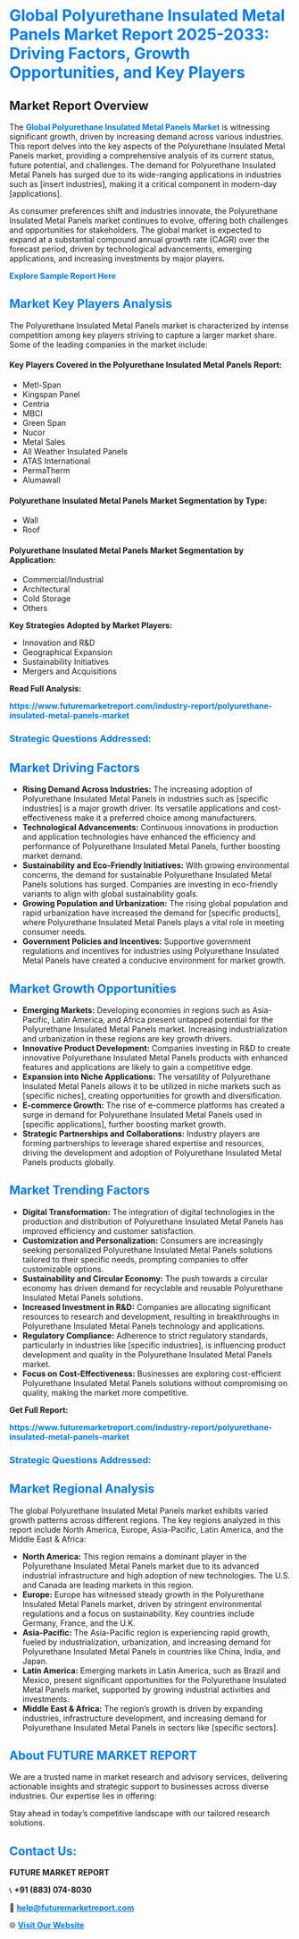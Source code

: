 <h1 style="color: #007BFF;">Global Polyurethane Insulated Metal Panels Market Report 2025-2033: Driving Factors, Growth Opportunities, and Key Players</h1>

<section id="overview">
<h2>Market Report Overview</h2>
<p>The <a href="https://www.futuremarketreport.com/industry-report/polyurethane-insulated-metal-panels-market" style="color: #007BFF; text-decoration: none;"><strong>Global Polyurethane Insulated Metal Panels Market</strong></a> is witnessing significant growth, driven by increasing demand across various industries. This report delves into the key aspects of the Polyurethane Insulated Metal Panels market, providing a comprehensive analysis of its current status, future potential, and challenges. The demand for Polyurethane Insulated Metal Panels has surged due to its wide-ranging applications in industries such as [insert industries], making it a critical component in modern-day [applications].</p>
<p>As consumer preferences shift and industries innovate, the Polyurethane Insulated Metal Panels market continues to evolve, offering both challenges and opportunities for stakeholders. The global market is expected to expand at a substantial compound annual growth rate (CAGR) over the forecast period, driven by technological advancements, emerging applications, and increasing investments by major players.</p>
</section>

<section id="overview">
<p><a href="https://www.futuremarketreport.com/request-sample/reportId=40544" style="color: #007BFF; text-decoration: none;"><strong>Explore Sample Report Here</strong></a></p>
</section>

<section id="key-players">
<h2 style="color: #007BFF;">Market Key Players Analysis</h2>
<p>The Polyurethane Insulated Metal Panels market is characterized by intense competition among key players striving to capture a larger market share. Some of the leading companies in the market include:</p>
<h4>Key Players Covered in the Polyurethane Insulated Metal Panels Report:</h4>
<ul><li>Metl-Span</li><li>Kingspan Panel</li><li>Centria</li><li>MBCI</li><li>Green Span</li><li>Nucor</li><li>Metal Sales</li><li>All Weather Insulated Panels</li><li>ATAS International</li><li>PermaTherm</li><li>Alumawall</li></ul>
<h4>Polyurethane Insulated Metal Panels Market Segmentation by Type:</h4>
<ul><li>Wall</li><li>Roof</li></ul>

<h4>Polyurethane Insulated Metal Panels Market Segmentation by Application:</h4>
<ul><li>Commercial/Industrial</li><li>Architectural</li><li>Cold Storage</li><li>Others</li></ul>
<p><strong>Key Strategies Adopted by Market Players:</strong></p>
<ul>
<li>Innovation and R&D</li>
<li>Geographical Expansion</li>
<li>Sustainability Initiatives</li>
<li>Mergers and Acquisitions</li>
</ul>
</section>

<section>
<p><strong>Read Full Analysis: </strong></p><a href="https://www.futuremarketreport.com/industry-report/polyurethane-insulated-metal-panels-market" style="color: #007BFF; text-decoration: none;"><strong>https://www.futuremarketreport.com/industry-report/polyurethane-insulated-metal-panels-market</strong></a>
<h3 style="color: #007BFF;">Strategic Questions Addressed:</h3>
</section>

<section id="driving-factors">
<h2 style="color: #007BFF;">Market Driving Factors</h2>
<ul>
<li><strong>Rising Demand Across Industries:</strong> The increasing adoption of Polyurethane Insulated Metal Panels in industries such as [specific industries] is a major growth driver. Its versatile applications and cost-effectiveness make it a preferred choice among manufacturers.</li>
<li><strong>Technological Advancements:</strong> Continuous innovations in production and application technologies have enhanced the efficiency and performance of Polyurethane Insulated Metal Panels, further boosting market demand.</li>
<li><strong>Sustainability and Eco-Friendly Initiatives:</strong> With growing environmental concerns, the demand for sustainable Polyurethane Insulated Metal Panels solutions has surged. Companies are investing in eco-friendly variants to align with global sustainability goals.</li>
<li><strong>Growing Population and Urbanization:</strong> The rising global population and rapid urbanization have increased the demand for [specific products], where Polyurethane Insulated Metal Panels plays a vital role in meeting consumer needs.</li>
<li><strong>Government Policies and Incentives:</strong> Supportive government regulations and incentives for industries using Polyurethane Insulated Metal Panels have created a conducive environment for market growth.</li>
</ul>
</section>

<section id="growth-opportunities">
<h2 style="color: #007BFF;">Market Growth Opportunities</h2>
<ul>
<li><strong>Emerging Markets:</strong> Developing economies in regions such as Asia-Pacific, Latin America, and Africa present untapped potential for the Polyurethane Insulated Metal Panels market. Increasing industrialization and urbanization in these regions are key growth drivers.</li>
<li><strong>Innovative Product Development:</strong> Companies investing in R&D to create innovative Polyurethane Insulated Metal Panels products with enhanced features and applications are likely to gain a competitive edge.</li>
<li><strong>Expansion into Niche Applications:</strong> The versatility of Polyurethane Insulated Metal Panels allows it to be utilized in niche markets such as [specific niches], creating opportunities for growth and diversification.</li>
<li><strong>E-commerce Growth:</strong> The rise of e-commerce platforms has created a surge in demand for Polyurethane Insulated Metal Panels used in [specific applications], further boosting market growth.</li>
<li><strong>Strategic Partnerships and Collaborations:</strong> Industry players are forming partnerships to leverage shared expertise and resources, driving the development and adoption of Polyurethane Insulated Metal Panels products globally.</li>
</ul>
</section>

<section id="trending-factors">
<h2 style="color: #007BFF;">Market Trending Factors</h2>
<ul>
<li><strong>Digital Transformation:</strong> The integration of digital technologies in the production and distribution of Polyurethane Insulated Metal Panels has improved efficiency and customer satisfaction.</li>
<li><strong>Customization and Personalization:</strong> Consumers are increasingly seeking personalized Polyurethane Insulated Metal Panels solutions tailored to their specific needs, prompting companies to offer customizable options.</li>
<li><strong>Sustainability and Circular Economy:</strong> The push towards a circular economy has driven demand for recyclable and reusable Polyurethane Insulated Metal Panels solutions.</li>
<li><strong>Increased Investment in R&D:</strong> Companies are allocating significant resources to research and development, resulting in breakthroughs in Polyurethane Insulated Metal Panels technology and applications.</li>
<li><strong>Regulatory Compliance:</strong> Adherence to strict regulatory standards, particularly in industries like [specific industries], is influencing product development and quality in the Polyurethane Insulated Metal Panels market.</li>
<li><strong>Focus on Cost-Effectiveness:</strong> Businesses are exploring cost-efficient Polyurethane Insulated Metal Panels solutions without compromising on quality, making the market more competitive.</li>
</ul>
</section>

<section>
<p><strong>Get Full Report: </strong></p><a href="https://www.futuremarketreport.com/industry-report/polyurethane-insulated-metal-panels-market" style="color: #007BFF; text-decoration: none;"><strong>https://www.futuremarketreport.com/industry-report/polyurethane-insulated-metal-panels-market</strong></a>
<h3 style="color: #007BFF;">Strategic Questions Addressed:</h3>
</section>


<section id="regional-analysis">
<h2 style="color: #007BFF;">Market Regional Analysis</h2>
<p>The global Polyurethane Insulated Metal Panels market exhibits varied growth patterns across different regions. The key regions analyzed in this report include North America, Europe, Asia-Pacific, Latin America, and the Middle East & Africa:</p>
<ul>
<li><strong>North America:</strong> This region remains a dominant player in the Polyurethane Insulated Metal Panels market due to its advanced industrial infrastructure and high adoption of new technologies. The U.S. and Canada are leading markets in this region.</li>
<li><strong>Europe:</strong> Europe has witnessed steady growth in the Polyurethane Insulated Metal Panels market, driven by stringent environmental regulations and a focus on sustainability. Key countries include Germany, France, and the U.K.</li>
<li><strong>Asia-Pacific:</strong> The Asia-Pacific region is experiencing rapid growth, fueled by industrialization, urbanization, and increasing demand for Polyurethane Insulated Metal Panels in countries like China, India, and Japan.</li>
<li><strong>Latin America:</strong> Emerging markets in Latin America, such as Brazil and Mexico, present significant opportunities for the Polyurethane Insulated Metal Panels market, supported by growing industrial activities and investments.</li>
<li><strong>Middle East & Africa:</strong> The region’s growth is driven by expanding industries, infrastructure development, and increasing demand for Polyurethane Insulated Metal Panels in sectors like [specific sectors].</li>
</ul>
</section>

<footer>
<h2 style="color: #007BFF;">About FUTURE MARKET REPORT</h2>
<p>We are a trusted name in market research and advisory services, delivering actionable insights and strategic support to businesses across diverse industries. Our expertise lies in offering:</p>

<p>Stay ahead in today’s competitive landscape with our tailored research solutions.</p>

<h2 style="color: #007BFF;">Contact Us:</h2>
<p><strong>FUTURE MARKET REPORT</strong></p>
<p>📞 <strong>+91 (883) 074-8030</strong></p>
<p>📧 <strong><a href="mailto:help@futuremarketreport.com" style="color: #007BFF;">help@futuremarketreport.com</a></strong></p>
<p>🌐 <strong><a href="https://www.futuremarketreport.com/" style="color: #007BFF;">Visit Our Website</a></strong></p>
</footer>